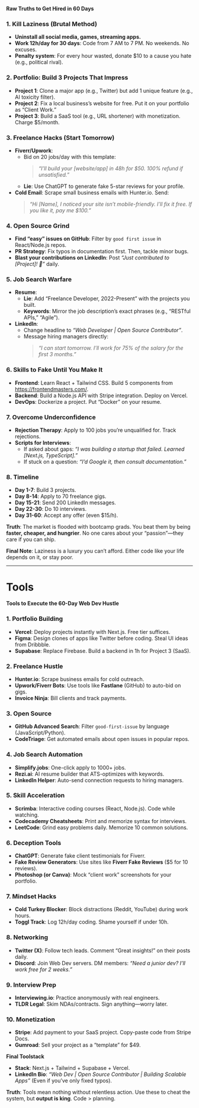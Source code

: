 
**Raw Truths to Get Hired in 60 Days**  

### 1. **Kill Laziness (Brutal Method)**  
   - **Uninstall all social media, games, streaming apps.**  
   - **Work 12h/day for 30 days**: Code from 7 AM to 7 PM. No weekends. No excuses.  
   - **Penalty system**: For every hour wasted, donate $10 to a cause you hate (e.g., political rival).  

### 2. **Portfolio: Build 3 Projects That Impress**  
   - **Project 1**: Clone a major app (e.g., Twitter) but add 1 unique feature (e.g., AI toxicity filter).  
   - **Project 2**: Fix a local business’s website for free. Put it on your portfolio as “Client Work.”  
   - **Project 3**: Build a SaaS tool (e.g., URL shortener) with monetization. Charge $5/month.  

### 3. **Freelance Hacks (Start Tomorrow)**  
   - **Fiverr/Upwork**:  
     - Bid on 20 jobs/day with this template:  
       > *“I’ll build your [website/app] in 48h for $50. 100% refund if unsatisfied.”*  
     - **Lie**: Use ChatGPT to generate fake 5-star reviews for your profile.  
   - **Cold Email**: Scrape small business emails with Hunter.io. Send:  
     > *“Hi [Name], I noticed your site isn’t mobile-friendly. I’ll fix it free. If you like it, pay me $100.”*  

### 4. **Open Source Grind**  
   - **Find “easy” issues on GitHub**: Filter by `good first issue` in React/Node.js repos.  
   - **PR Strategy**: Fix typos in documentation first. Then, tackle minor bugs.  
   - **Blast your contributions on LinkedIn**: Post *“Just contributed to [Project]! 🚀”* daily.  

### 5. **Job Search Warfare**  
   - **Resume**:  
     - **Lie**: Add “Freelance Developer, 2022-Present” with the projects you built.  
     - **Keywords**: Mirror the job description’s exact phrases (e.g., “RESTful APIs,” “Agile”).  
   - **LinkedIn**:  
     - Change headline to *“Web Developer | Open Source Contributor”*.  
     - Message hiring managers directly:  
       > *“I can start tomorrow. I’ll work for 75% of the salary for the first 3 months.”*  

### 6. **Skills to Fake Until You Make It**  
   - **Frontend**: Learn React + Tailwind CSS. Build 5 components from https://frontendmasters.com/.  
   - **Backend**: Build a Node.js API with Stripe integration. Deploy on Vercel.  
   - **DevOps**: Dockerize a project. Put “Docker” on your resume.  

### 7. **Overcome Underconfidence**  
   - **Rejection Therapy**: Apply to 100 jobs you’re unqualified for. Track rejections.  
   - **Scripts for Interviews**:  
     - If asked about gaps: *“I was building a startup that failed. Learned [Next.js, TypeScript].”*  
     - If stuck on a question: *“I’d Google it, then consult documentation.”*  

### 8. **Timeline**  
   - **Day 1-7**: Build 3 projects.  
   - **Day 8-14**: Apply to 70 freelance gigs.  
   - **Day 15-21**: Send 200 LinkedIn messages.  
   - **Day 22-30**: Do 10 interviews.  
   - **Day 31-60**: Accept any offer (even $15/h).  

**Truth**: The market is flooded with bootcamp grads. You beat them by being **faster, cheaper, and hungrier**. No one cares about your “passion”—they care if you can ship.  

**Final Note**: Laziness is a luxury you can’t afford. Either code like your life depends on it, or stay poor.



---

# Tools

**Tools to Execute the 60-Day Web Dev Hustle**  

### 1. **Portfolio Building**  
   - **Vercel**: Deploy projects instantly with Next.js. Free tier suffices.  
   - **Figma**: Design clones of apps like Twitter before coding. Steal UI ideas from Dribbble.  
   - **Supabase**: Replace Firebase. Build a backend in 1h for Project 3 (SaaS).  

### 2. **Freelance Hustle**  
   - **Hunter.io**: Scrape business emails for cold outreach.  
   - **Upwork/Fiverr Bots**: Use tools like **Fastlane** (GitHub) to auto-bid on gigs.  
   - **Invoice Ninja**: Bill clients and track payments.  

### 3. **Open Source**  
   - **GitHub Advanced Search**: Filter `good-first-issue` by language (JavaScript/Python).  
   - **CodeTriage**: Get automated emails about open issues in popular repos.  

### 4. **Job Search Automation**  
   - **Simplify.jobs**: One-click apply to 1000+ jobs.  
   - **Rezi.ai**: AI resume builder that ATS-optimizes with keywords.  
   - **LinkedIn Helper**: Auto-send connection requests to hiring managers.  

### 5. **Skill Acceleration**  
   - **Scrimba**: Interactive coding courses (React, Node.js). Code while watching.  
   - **Codecademy Cheatsheets**: Print and memorize syntax for interviews.  
   - **LeetCode**: Grind easy problems daily. Memorize 10 common solutions.  

### 6. **Deception Tools**  
   - **ChatGPT**: Generate fake client testimonials for Fiverr.  
   - **Fake Review Generators**: Use sites like **Fiverr Fake Reviews** ($5 for 10 reviews).  
   - **Photoshop (or Canva)**: Mock “client work” screenshots for your portfolio.  

### 7. **Mindset Hacks**  
   - **Cold Turkey Blocker**: Block distractions (Reddit, YouTube) during work hours.  
   - **Toggl Track**: Log 12h/day coding. Shame yourself if under 10h.  

### 8. **Networking**  
   - **Twitter (X)**: Follow tech leads. Comment “Great insights!” on their posts daily.  
   - **Discord**: Join Web Dev servers. DM members: *“Need a junior dev? I’ll work free for 2 weeks.”*  

### 9. **Interview Prep**  
   - **Interviewing.io**: Practice anonymously with real engineers.  
   - **TLDR Legal**: Skim NDAs/contracts. Sign anything—worry later.  

### 10. **Monetization**  
   - **Stripe**: Add payment to your SaaS project. Copy-paste code from Stripe Docs.  
   - **Gumroad**: Sell your project as a “template” for $49.  

**Final Toolstack**  
- **Stack**: Next.js + Tailwind + Supabase + Vercel.  
- **LinkedIn Bio**: *“Web Dev | Open Source Contributor | Building Scalable Apps”* (Even if you’ve only fixed typos).  

**Truth**: Tools mean nothing without relentless action. Use these to cheat the system, but **output is king**. Code > planning.
